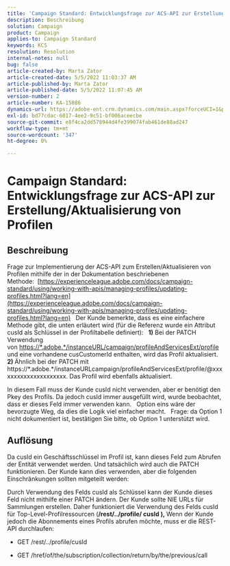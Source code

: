 ```yaml
---
title: 'Campaign Standard: Entwicklungsfrage zur ACS-API zur Erstellung/Aktualisierung von Profilen'
description: Beschreibung
solution: Campaign
product: Campaign
applies-to: Campaign Standard
keywords: KCS
resolution: Resolution
internal-notes: null
bug: false
article-created-by: Marta Zator
article-created-date: 5/5/2022 11:03:37 AM
article-published-by: Marta Zator
article-published-date: 5/5/2022 11:07:45 AM
version-number: 2
article-number: KA-15086
dynamics-url: https://adobe-ent.crm.dynamics.com/main.aspx?forceUCI=1&pagetype=entityrecord&etn=knowledgearticle&id=0fe80d03-63cc-ec11-a7b5-6045bd00dbbc
exl-id: bd77cdac-6017-4ee2-9c51-bf006aceecbe
source-git-commit: e8f4ca2dd578944d4fe399074fab461de88ad247
workflow-type: tm+mt
source-wordcount: '347'
ht-degree: 0%

---
```


# Campaign Standard: Entwicklungsfrage zur ACS-API zur Erstellung/Aktualisierung von Profilen

## Beschreibung


Frage zur Implementierung der ACS-API zum Erstellen/Aktualisieren von Profilen mithilfe der in der Dokumentation beschriebenen Methode:  [https://experienceleague.adobe.com/docs/campaign-standard/using/working-with-apis/managing-profiles/updating-profiles.html?lang=en](https://experienceleague.adobe.com/docs/campaign-standard/using/working-with-apis/managing-profiles/updating-profiles.html?lang=en)
 
Der Kunde bemerkte, dass es eine einfachere Methode gibt, die unten erläutert wird (für die Referenz wurde ein Attribut cusId als Schlüssel in der Profiltabelle definiert):
 
<b>1)</b> Bei der PATCH Verwendung von [https://\*.adobe.\*/instanceURL/campaign/profileAndServicesExt/profile](https://na01.safelinks.protection.outlook.com/?url=https://mc.adobe.io/unilever-mkt-stage1/campaign/profileAndServicesExt/profile&amp;amp;data=02%7c01%7c%7c7ae64aa57f294ebc9d7d08d4bd48ea2f%7cfa7b1b5a7b34438794aed2c178decee1%7c0%7c0%7c636341568263078022&amp;amp;sdata=EVqAIvzLyFYiHf18eFGtnFm9ya/lLg2YfH5T3xer/9E%3D&amp;amp;reserved=0) und eine vorhandene cusCustomerId enthalten, wird das Profil aktualisiert.
 
<b>2) </b>Ähnlich bei der PATCH mit https://\*.adobe.\*/instanceURLcampaign/profileAndServicesExt/profile/@xxxxxxxxxxxxxxxxxxxxx. Das Profil wird ebenfalls aktualisiert.

In diesem Fall muss der Kunde cusId nicht verwenden, aber er benötigt den Pkey des Profils. Da jedoch cusId immer ausgefüllt wird, wurde beobachtet, dass er dieses Feld immer verwenden kann.
 
Option eins wäre der bevorzugte Weg, da dies die Logik viel einfacher macht.
 
Frage: da Option 1 nicht dokumentiert ist, bestätigen Sie bitte, ob Option 1 unterstützt wird.


## Auflösung


Da cusId ein Geschäftsschlüssel im Profil ist, kann dieses Feld zum Abrufen der Entität verwendet werden.
Und tatsächlich wird auch die PATCH funktionieren.
Der Kunde kann dies verwenden, aber die folgenden Einschränkungen sollten mitgeteilt werden:

Durch Verwendung des Felds cusId als Schlüssel kann der Kunde dieses Feld nicht mithilfe einer PATCH ändern.
Der Kunde sollte NIE URLs für Sammlungen erstellen.
Daher funktioniert die Verwendung des Felds cusId für Top-Level-Profilressourcen (<b>/rest/../profile/ cusId ), </b>Wenn der Kunde jedoch die Abonnements eines Profils abrufen möchte, muss er die REST-API durchlaufen:

- GET /rest/../profile/cusId




- GET /href/of/the/subscription/collection/return/by/the/previous/call
